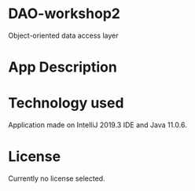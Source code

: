 # DAO-workshop2
Object-oriented data access layer

# App Description


# Technology used
Application made on IntelliJ 2019.3 IDE and Java 11.0.6.

# License
Currently no license selected.
